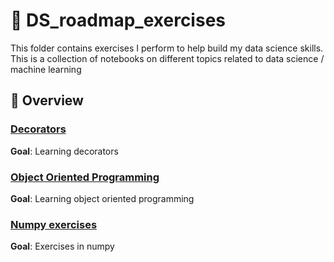 # 📘 DS_roadmap_exercises
This folder contains exercises I perform to help build my data science skills. This is a collection of notebooks on different topics related to data science / machine learning

## 📂 Overview
### [Decorators]((./Decorators.ipynb))
**Goal**: Learning decorators 

### [Object Oriented Programming](./Object_oriented_programming.ipynb)
**Goal**: Learning object oriented programming

### [Numpy exercises](./numpy_exercises.ipynb) 
**Goal**: Exercises in numpy
